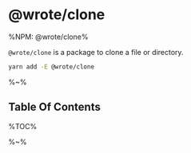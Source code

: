 # @wrote/clone

%NPM: @wrote/clone%

`@wrote/clone` is a package to clone a file or directory.

```sh
yarn add -E @wrote/clone
```

%~%

## Table Of Contents

%TOC%

%~%